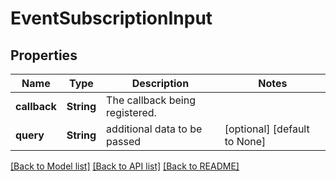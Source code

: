 # EventSubscriptionInput

## Properties
Name | Type | Description | Notes
------------ | ------------- | ------------- | -------------
**callback** | **String** | The callback being registered. | 
**query** | **String** | additional data to be passed | [optional] [default to None]

[[Back to Model list]](../README.md#documentation-for-models) [[Back to API list]](../README.md#documentation-for-api-endpoints) [[Back to README]](../README.md)


